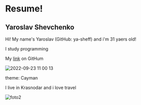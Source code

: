 # Resume!

## Yaroslav Shevchenko

Hi! My name's Yaroslav (GitHub: ya-sheff) and i'm 31 yaers old!

I study programming

My [link](https://github.com/ya-sheff) on GitHum

![2022-09-23 11 00 13](https://user-images.githubusercontent.com/113406676/191918956-269b4d27-a563-416b-b10d-b69562ae8741.jpg)

theme: Cayman

I live in Krasnodar and i love travel

![foto2](/Users/aroslav/Desktop/foto2.jpg)